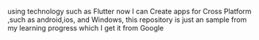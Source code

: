 using technology such as Flutter now I can Create apps for Cross Platform ,such as android,ios, and Windows, this repository is just an sample from my learning progress which I get it from Google
